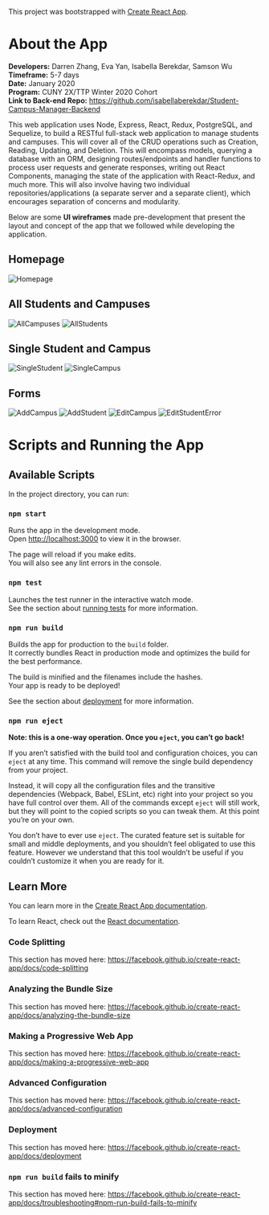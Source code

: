 This project was bootstrapped with [Create React App](https://github.com/facebook/create-react-app).

# About the App

__Developers:__ Darren Zhang, Eva Yan, Isabella Berekdar, Samson Wu <br />
__Timeframe:__ 5-7 days <br /> 
__Date:__ January 2020 <br /> 
__Program:__ CUNY 2X/TTP Winter 2020 Cohort <br /> 
__Link to Back-end Repo:__ https://github.com/isabellaberekdar/Student-Campus-Manager-Backend

This web application uses Node, Express, React, Redux, PostgreSQL, and Sequelize, to build a RESTful full-stack web application to manage students and campuses. This will cover all of the CRUD operations such as Creation, Reading, Updating, and Deletion. This will encompass models, querying a database with an ORM, designing routes/endpoints and handler functions to process user requests and generate responses, writing out React Components, managing the state of the application with React-Redux, and much more. This will also involve having two individual repositories/applications (a separate server and a separate client), which encourages separation of concerns and modularity. 

Below are some __UI wireframes__ made pre-development that present the layout and concept of the app that we followed while developing the application.

## Homepage
![Homepage](https://i.imgur.com/1cfVAut.png)

## All Students and Campuses 
![AllCampuses](https://i.imgur.com/CRbgMEv.png)
![AllStudents](https://i.imgur.com/FOshOnG.png)

## Single Student and Campus
![SingleStudent](https://i.imgur.com/Y8V0SUi.png)
![SingleCampus](https://i.imgur.com/WE20YJU.png)

## Forms
![AddCampus](https://i.imgur.com/PN64gzl.png)
![AddStudent](https://i.imgur.com/gjslxlZ.png)
![EditCampus](https://i.imgur.com/NxmHGGR.png)
![EditStudentError](https://i.imgur.com/k8ZvlL1.png)

# Scripts and Running the App

## Available Scripts

In the project directory, you can run:

### `npm start`

Runs the app in the development mode.<br />
Open [http://localhost:3000](http://localhost:3000) to view it in the browser.

The page will reload if you make edits.<br />
You will also see any lint errors in the console.

### `npm test`

Launches the test runner in the interactive watch mode.<br />
See the section about [running tests](https://facebook.github.io/create-react-app/docs/running-tests) for more information.

### `npm run build`

Builds the app for production to the `build` folder.<br />
It correctly bundles React in production mode and optimizes the build for the best performance.

The build is minified and the filenames include the hashes.<br />
Your app is ready to be deployed!

See the section about [deployment](https://facebook.github.io/create-react-app/docs/deployment) for more information.

### `npm run eject`

**Note: this is a one-way operation. Once you `eject`, you can’t go back!**

If you aren’t satisfied with the build tool and configuration choices, you can `eject` at any time. This command will remove the single build dependency from your project.

Instead, it will copy all the configuration files and the transitive dependencies (Webpack, Babel, ESLint, etc) right into your project so you have full control over them. All of the commands except `eject` will still work, but they will point to the copied scripts so you can tweak them. At this point you’re on your own.

You don’t have to ever use `eject`. The curated feature set is suitable for small and middle deployments, and you shouldn’t feel obligated to use this feature. However we understand that this tool wouldn’t be useful if you couldn’t customize it when you are ready for it.

## Learn More

You can learn more in the [Create React App documentation](https://facebook.github.io/create-react-app/docs/getting-started).

To learn React, check out the [React documentation](https://reactjs.org/).

### Code Splitting

This section has moved here: https://facebook.github.io/create-react-app/docs/code-splitting

### Analyzing the Bundle Size

This section has moved here: https://facebook.github.io/create-react-app/docs/analyzing-the-bundle-size

### Making a Progressive Web App

This section has moved here: https://facebook.github.io/create-react-app/docs/making-a-progressive-web-app

### Advanced Configuration

This section has moved here: https://facebook.github.io/create-react-app/docs/advanced-configuration

### Deployment

This section has moved here: https://facebook.github.io/create-react-app/docs/deployment

### `npm run build` fails to minify

This section has moved here: https://facebook.github.io/create-react-app/docs/troubleshooting#npm-run-build-fails-to-minify
